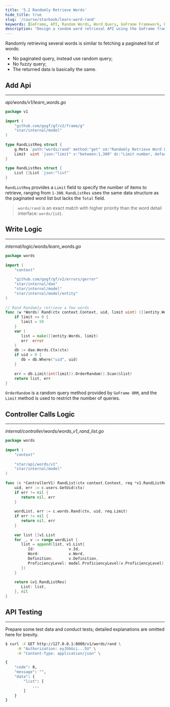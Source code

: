 ```yaml
---
title: '5.2 Randomly Retrieve Words'
hide_title: true
slug: '/course/starbook/learn-word-rand'
keywords: [GoFrame, API, Random Words, Word Query, GoFrame Framework, Paginated List, API Design, Programming Logic, API Testing, Word List]
description: "Design a random word retrieval API using the GoFrame framework. Provide a path words/rand API that supports retrieving a limited number of words between 1 and 300. Use OrderRandom for random queries and Limit to restrict the number of results. The controller calls the logic to process query results and conducts API testing to verify the functionality."
---
```

Randomly retrieving several words is similar to fetching a paginated list of words:
- No paginated query, instead use random query;
- No fuzzy query;
- The returned data is basically the same.
## Add Api
---
*api/words/v1/learn_words.go*
```go
package v1  
  
import (  
    "github.com/gogf/gf/v2/frame/g"  
    "star/internal/model"
)  
  
type RandListReq struct {  
    g.Meta `path:"words/rand" method:"get" sm:"Randomly Retrieve Word List" tags:"Words"`  
    Limit  uint `json:"limit" v:"between:1,300" dc:"Limit number, default 50"`  
}  
  
type RandListRes struct {  
    List []List `json:"list"`  
}
```

`RandListReq` provides a `Limit` field to specify the number of items to retrieve, ranging from `1-300`. `RandListRes` uses the same data structure as the paginated word list but lacks the `Total` field.

> `words/rand` is an exact match with higher priority than the word detail interface: `words/{id}`.

## Write Logic
---
*internal/logic/words/learn_words.go*
```go
package words  
  
import (  
    "context"  
  
    "github.com/gogf/gf/v2/errors/gerror"
    "star/internal/dao"
    "star/internal/model"
    "star/internal/model/entity"
)  
  
// Rand Randomly retrieve a few words  
func (w *Words) Rand(ctx context.Context, uid, limit uint) ([]entity.Words, error) {  
    if limit <= 0 {  
       limit = 50  
    }  
    var (  
       list = make([]entity.Words, limit)  
       err  error  
    )  
    db := dao.Words.Ctx(ctx)  
    if uid > 0 {  
       db = db.Where("uid", uid)  
    }  
  
    err = db.Limit(int(limit)).OrderRandom().Scan(&list)  
    return list, err  
}
```

`OrderRandom` is a random query method provided by `GoFrame ORM`, and the `Limit` method is used to restrict the number of queries.

## Controller Calls Logic
---
*internal/controller/words/words_v1_rand_list.go*
```go
package words  
  
import (  
    "context"  
  
    "star/api/words/v1"
    "star/internal/model"
)  
  
func (c *ControllerV1) RandList(ctx context.Context, req *v1.RandListReq) (res *v1.RandListRes, err error) {  
    uid, err := c.users.GetUid(ctx)  
    if err != nil {  
       return nil, err  
    }  
  
    wordList, err := c.words.Rand(ctx, uid, req.Limit)  
    if err != nil {  
       return nil, err  
    }  
  
    var list []v1.List  
    for _, v := range wordList {  
       list = append(list, v1.List{  
          Id:               v.Id,  
          Word:             v.Word,  
          Definition:       v.Definition,  
          ProficiencyLevel: model.ProficiencyLevel(v.ProficiencyLevel),  
       })  
    }  
  
    return &v1.RandListRes{  
       List: list,  
    }, nil  
}
```

## API Testing
---
Prepare some test data and conduct tests; detailed explanations are omitted here for brevity.
```bash
$ curl -X GET http://127.0.0.1:8000/v1/words/rand \
     -H "Authorization: eyJhbGci...5U" \
     -H "Content-Type: application/json" \

{
    "code": 0,
    "message": "",
    "data": {
        "list": [
            ...
        ]
    }
}
```